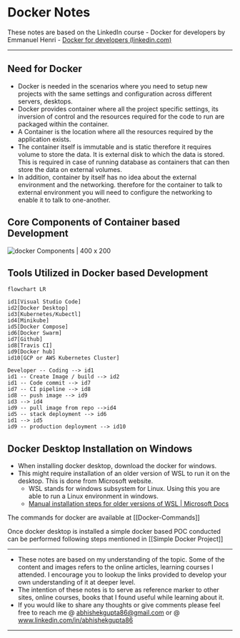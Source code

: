 # Docker Notes
These notes are based on the LinkedIn course -  Docker for developers by Emmanuel Henri - [Docker for developers (linkedin.com)](https://www.linkedin.com/learning/docker-for-developers-14493163/docker-for-developers?autoplay=true&resume=false)

---
## Need for Docker
- Docker is needed in the scenarios where you need to setup new projects with the same settings and configuration across different servers, desktops.
- Docker provides container where all the project specific settings, its inversion of control and the resources required for the code to run are packaged within the container.
- A Container is the location where all the resources required by the application exists. 
- The container itself is immutable and is static therefore it requires volume to store the data. It is external disk to which the data is stored. This is required in case of running database as containers that can then store the data on external volumes.
- In addition, container by itself has no idea about the external environment and the networking. therefore for the container to talk to external environment you will need to configure the networking to enable it to talk to one-another.

## Core Components of Container based Development
![docker Components | 400 x 200](docker1.png)


##  Tools Utilized in Docker based Development
```mermaid
flowchart LR

id1[Visual Studio Code]
id2[Docker Desktop]
id3[Kubernetes/Kubectl]
id4[Minikube]
id5[Docker Compose]
id6[Docker Swarm]
id7[Github]
id8[Travis CI]
id9[Docker hub]
id10[GCP or AWS Kubernetes Cluster]

Developer -- Coding --> id1
id1 -- Create Image / build --> id2
id1 -- Code commit --> id7
id7 -- CI pipeline --> id8
id8 -- push image --> id9
id3 --> id4
id9 -- pull image from repo -->id4
id5 -- stack deployment --> id6
id1 --> id5
id9 -- production deployment --> id10

```
## Docker Desktop Installation on Windows
- When installing docker desktop, download the docker for windows.
- This might require installation of an older version of WSL to run it on the desktop. This is done from Microsoft website.
	- WSL stands for windows subsystem for Linux. Using this you are able to run a Linux environment in windows.
	- [Manual installation steps for older versions of WSL | Microsoft Docs](https://docs.microsoft.com/en-us/windows/wsl/install-manual#step-4---download-the-linux-kernel-update-package)

The commands for docker are available at [[Docker-Commands]]

Once docker desktop is installed a simple docker based POC conducted can be performed following steps mentioned in [[Simple Docker Project]]


---
- These notes are based on my understanding of the topic. Some of the content and images refers to the online articles, learning courses I attended. I encourage you to lookup the links provided to develop your own understanding of it at deeper level.
- The intention of these notes is to serve as reference marker to other sites, online courses, books that I found useful while learning about it.
- If you would like to share any thoughts or give comments please feel free to reach me @ abhishekgupta86@gmail.com or @ www.linkedin.com/in/abhishekgupta86
---



